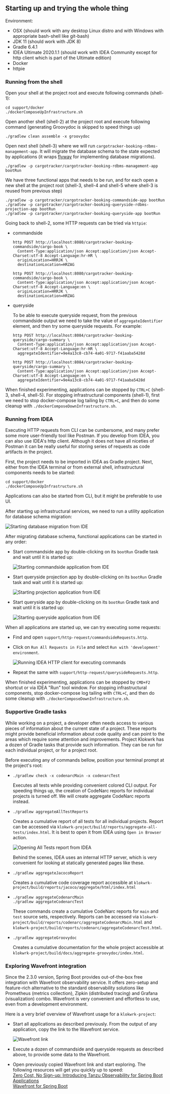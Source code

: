 ## Starting up and trying the whole thing
Environment:
- OSX (should work with any desktop Linux distro and with Windows with appropriate bash-shell like git-bash)
- JDK 11 (should work with JDK 8)
- Gradle 6.4.1
- IDEA Ultimate 2020.1.1 (should work with IDEA Community except for http client which is part of the Ultimate edition)
- Docker
- httpie

### Running from the shell
Open your shell at the project root and execute following commands (shell-1):

    cd support/docker
    ./dockerComposeUpInfrastructure.sh

Open another shell (shell-2) at the project root and execute following command (generating Groovydoc is skipped to speed things up)

    ./gradlew clean assemble -x groovydoc

Open next shell (shell-3) where we will run `cargotracker-booking-rdbms-management-app`. It will migrate the database schema to the state expected by applications (it wraps
[flyway](https://flywaydb.org/) for implementing database migrations).

    ./gradlew -p cargotracker/cargotracker-booking-rdbms-management-app bootRun

We have three functional apps that needs to be run, and for each open a new shell at the project root (shell-3, shell-4 and shell-5 where shell-3 is reused from previous step)

    ./gradlew -p cargotracker/cargotracker-booking-commandside-app bootRun
    ./gradlew -p cargotracker/cargotracker-booking-queryside-rdbms-projection-app bootRun
    ./gradlew -p cargotracker/cargotracker-booking-queryside-app bootRun

Going back to shell-2, some HTTP requests can be tried via `httpie`:
- commandside

      http POST http://localhost:8080/cargotracker-booking-commandside/cargo-book \
        Content-Type:application/json Accept:application/json Accept-Charset:utf-8 Accept-Language:hr-HR \
        originLocation=HRRJK \
        destinationLocation=HRZAG

      http POST http://localhost:8080/cargotracker-booking-commandside/cargo-book \
        Content-Type:application/json Accept:application/json Accept-Charset:utf-8 Accept-Language:en \
        originLocation=HRRJK \
        destinationLocation=HRZAG

- queryside

    To be able to execute queryside request, from the previous commandside output we need to take the value of `aggregateIdentifier` element, and then try some queryside requests. For example:

      http POST http://localhost:8084/cargotracker-booking-queryside/cargo-summary \
        Content-Type:application/json Accept:application/json Accept-Charset:utf-8 Accept-Language:hr-HR \
        aggregateIdentifier=9e4a13c8-cb74-4a01-9717-f41aaba5428d

      http POST http://localhost:8084/cargotracker-booking-queryside/cargo-summary \
        Content-Type:application/json Accept:application/json Accept-Charset:utf-8 Accept-Language:en \
        aggregateIdentifier=9e4a13c8-cb74-4a01-9717-f41aaba5428d

When finished experimenting, applications can be stopped by `CTRL+C` (shell-3, shell-4, shell-5). For stopping infrastructural components (shell-1), first we need to stop docker-compose log tailing
by `CTRL+C`, and then do some cleanup with `./dockerComposeDownInfrastructure.sh`.

### Running from IDEA
Executing HTTP requests from CLI can be cumbersome, and many prefer some more user-friendly tool like Postman. If you develop from IDEA, you can also use IDEA's http client. Although it does not have
all niceties of Postman it can be really useful for storing series of requests as code artifacts in the project.

First, the project needs to be imported in IDEA as Gradle project. Next, either from the IDEA terminal or from external shell, infrastructural components needs to be started:

    cd support/docker
    ./dockerComposeUpInfrastructure.sh

Applications can also be started from CLI, but it might be preferable to use UI.

After starting up infrastructural services, we need to run a utility application for database schema migration:

![Starting database migration from IDE](images/startingUp/01-startup-01-database-migration-bootRun.jpg "Starting commandside application from IDE")

After migrating database schema, functional applications can be started in any order:
- Start commandside app by double-clicking on its `bootRun` Gradle task and wait until it is started up:

    ![Starting commandside application from IDE](images/startingUp/01-startup-02-commandside-bootRun.jpg "Starting commandside application from IDE")

- Start queryside projection app by double-clicking on its `bootRun` Gradle task and wait until it is started up:

    ![Starting projection application from IDE](images/startingUp/01-startup-03-queryside-projection-bootRun.jpg "Starting projection application from IDE")

- Start queryside app by double-clicking on its `bootRun` Gradle task and wait until it is started up:

    ![Starting queryside application from IDE](images/startingUp/01-startup-04-queryside-bootRun.jpg "Starting queryside application from IDE")

When all applications are started up, we can try executing some requests:
- Find and open `support/http-request/commandsideRequests.http`.
- Click on `Run All Requests in File` and select `Run with 'development' environment`.

    ![Running IDEA HTTP client for executing commands](images/startingUp/01-startup-05-commandside-httpClient.jpg "Running IDEA HTTP client for executing commands")

- Repeat the same with `support/http-request/querysideRequests.http`.

When finished experimenting, applications can be stopped by `CMD+F2` shortcut or via IDEA "Run" tool window. For stopping infrastructural components, stop docker-compose log tailing with `CTRL+C`,
and then do some cleanup with `./dockerComposeDownInfrastructure.sh`.

### Supportive Gradle tasks
While working on a project, a developer often needs access to various pieces of information about the current state of a project. These reports might provide beneficial information about code quality
and can point to the areas which require some attention and improvements. Project Klokwrk has a dozen of Gradle tasks that provide such information. They can be run for each individual project, or
for a project root.

Before executing any of commands bellow, position your terminal prompt at the project's root:


- `./gradlew check -x codenarcMain -x codenarcTest`

  Executes all tests while providing convenient colored CLI output. For speeding things up, the creation of CodeNarc reports for individual projects is turned off. We will create aggregate CodeNarc
  reports instead.

- `./gradlew aggregateAllTestReports`

  Creates a cumulative report of all tests for all individual projects. Report can be accessed via `klokwrk-project/build/reports/aggregate-all-tests/index.html`. It is best to open it from IDEA
  using `Open in Browser` action.

  ![Opening All Tests report from IDEA](images/startingUp/01-startup-06-open-allTests-report.jpg "Opening All Tests report from IDEA")

  Behind the scenes, IDEA uses an internal HTTP server, which is very convenient for looking at statically generated pages like these.

- `./gradlew aggregateJacocoReport`

  Creates a cumulative code coverage report accessible at `klokwrk-project/build/reports/jacoco/aggregate/html/index.html`

- `./gradlew aggregateCodenarcMain` <br/>
  `./gradlew aggregateCodenarcTest`

  These commands create a cumulative CodeNarc reports for `main` and `test` source sets, respectively. Reports can be accessed via `klokwrk-project/build/reports/codenarc/aggregateCodenarcMain.html`
  and `klokwrk-project/build/reports/codenarc/aggregateCodenarcTest.html`.

- `./gradlew aggregateGroovydoc`

  Creates a cumulative documentation for the whole project accessible at `klokwrk-project/build/docs/aggregate-groovydoc/index.html`.

### Exploring Wavefront integration
Since the 2.3.0 version, Spring Boot provides out-of-the-box free integration with Wavefront observability service. It offers zero-setup and feature-rich alternative to the standard observability
solutions like Prometheus (metrics collection), Zipkin (distributed tracing) and Grafana (visualization) combo. Wavefront is very convenient and effortless to use, even from a development environment.

Here is a very brief overview of Wavefront usage for a `klokwrk-project`:
- Start all applications as described previously. From the output of any application, copy the link to the Wavefront service.

  ![Wavefront link](images/startingUp/01-startup-07-wavefront-link.jpg "Wavefront link")

- Execute a dozen of commandside and queryside requests as described above, to provide some data to the Wavefront.
- Open previously copied Wavefront link and start exploring. The following resources will get you quickly up to speed: <br/>
  [Zero Cost, No Sign-up: Introducing Tanzu Observability for Spring Boot Applications](https://tanzu.vmware.com/content/practitioners-blog/zero-cost-no-sign-up-introducing-tanzu-observability-for-spring-boot-applications) <br/>
  [Wavefront for Spring Boot](https://docs.wavefront.com/wavefront_springboot.html)
